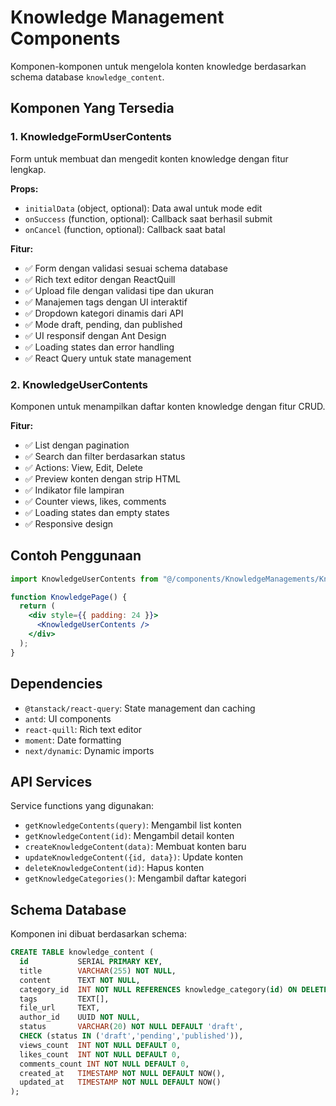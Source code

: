 # Knowledge Management Components

Komponen-komponen untuk mengelola konten knowledge berdasarkan schema database `knowledge_content`.

## Komponen Yang Tersedia

### 1. KnowledgeFormUserContents

Form untuk membuat dan mengedit konten knowledge dengan fitur lengkap.

**Props:**

- `initialData` (object, optional): Data awal untuk mode edit
- `onSuccess` (function, optional): Callback saat berhasil submit
- `onCancel` (function, optional): Callback saat batal

**Fitur:**

- ✅ Form dengan validasi sesuai schema database
- ✅ Rich text editor dengan ReactQuill
- ✅ Upload file dengan validasi tipe dan ukuran
- ✅ Manajemen tags dengan UI interaktif
- ✅ Dropdown kategori dinamis dari API
- ✅ Mode draft, pending, dan published
- ✅ UI responsif dengan Ant Design
- ✅ Loading states dan error handling
- ✅ React Query untuk state management

### 2. KnowledgeUserContents

Komponen untuk menampilkan daftar konten knowledge dengan fitur CRUD.

**Fitur:**

- ✅ List dengan pagination
- ✅ Search dan filter berdasarkan status
- ✅ Actions: View, Edit, Delete
- ✅ Preview konten dengan strip HTML
- ✅ Indikator file lampiran
- ✅ Counter views, likes, comments
- ✅ Loading states dan empty states
- ✅ Responsive design

## Contoh Penggunaan

```jsx
import KnowledgeUserContents from "@/components/KnowledgeManagements/KnowledgeUserContents";

function KnowledgePage() {
  return (
    <div style={{ padding: 24 }}>
      <KnowledgeUserContents />
    </div>
  );
}
```

## Dependencies

- `@tanstack/react-query`: State management dan caching
- `antd`: UI components
- `react-quill`: Rich text editor
- `moment`: Date formatting
- `next/dynamic`: Dynamic imports

## API Services

Service functions yang digunakan:

- `getKnowledgeContents(query)`: Mengambil list konten
- `getKnowledgeContent(id)`: Mengambil detail konten
- `createKnowledgeContent(data)`: Membuat konten baru
- `updateKnowledgeContent({id, data})`: Update konten
- `deleteKnowledgeContent(id)`: Hapus konten
- `getKnowledgeCategories()`: Mengambil daftar kategori

## Schema Database

Komponen ini dibuat berdasarkan schema:

```sql
CREATE TABLE knowledge_content (
  id           SERIAL PRIMARY KEY,
  title        VARCHAR(255) NOT NULL,
  content      TEXT NOT NULL,
  category_id  INT NOT NULL REFERENCES knowledge_category(id) ON DELETE RESTRICT,
  tags         TEXT[],
  file_url     TEXT,
  author_id    UUID NOT NULL,
  status       VARCHAR(20) NOT NULL DEFAULT 'draft',
  CHECK (status IN ('draft','pending','published')),
  views_count  INT NOT NULL DEFAULT 0,
  likes_count  INT NOT NULL DEFAULT 0,
  comments_count INT NOT NULL DEFAULT 0,
  created_at   TIMESTAMP NOT NULL DEFAULT NOW(),
  updated_at   TIMESTAMP NOT NULL DEFAULT NOW()
);
```
